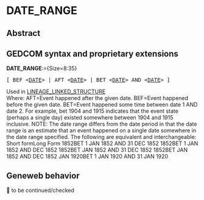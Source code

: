 ﻿# DATE_RANGE
## Abstract

## GEDCOM syntax and proprietary extensions

**DATE_RANGE**:={Size=8:35}
<pre>
[ BEF &lt;<a href=Ged.DATE.md>DATE</a>&gt; | AFT &lt;<a href=Ged.DATE.md>DATE</a>&gt; | BET &lt;<a href=Ged.DATE.md>DATE</a>&gt; AND &lt;<a href=Ged.DATE.md>DATE</a>&gt; ]
</pre>
Used in <a href=Ged.LINEAGE_LINKED_STRUCTURE.md>LINEAGE_LINKED_STRUCTURE</a><br />
Where:
AFT=Event happened after the given date.
BEF=Event happened before the given date.
BET=Event happened some time between date 1 AND date 2. For example, bet 1904 and 1915
indicates that the event state (perhaps a single day) existed somewhere between 1904 and
1915 inclusive.
NOTE: The date range differs from the date period in that the date range is an estimate that an event happened
on a single date somewhere in the date range specified.
The following are equivalent and interchangeable:
Short formLong Form
1852BET 1 JAN 1852 AND 31 DEC 1852
1852BET 1 JAN 1852 AND DEC 1852
1852BET JAN 1852 AND 31 DEC 1852
1852BET JAN 1852 AND DEC 1852
JAN 1920BET 1 JAN 1920 AND 31 JAN 1920

## Geneweb behavior



🚧 to be continued/checked

